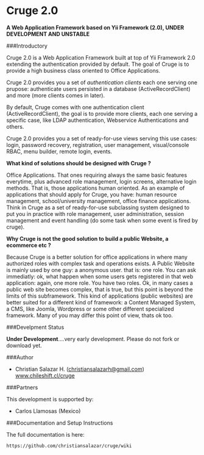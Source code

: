 # Cruge 2.0
**A Web Application Framework based on Yii Framework (2.0), 
UNDER DEVELOPMENT AND UNSTABLE**

###Introductory

Cruge 2.0 is a Web Application Framework built at top of Yii Framework 2.0
extending the authentication provided by default. The goal of Cruge is
to provide a high business class oriented to Office Applications.

Cruge 2.0 provides you a set of *authentication clients* each one serving
one prupose: authenticate users persisted in a database (ActiveRecordClient)
and more (more clients comes in later). 

By default, Cruge comes with one authentication client (ActiveRecordClient), 
the goal is to provide more clients, each one serving a specific case, 
like LDAP authentication, Webservice Authentications and others.

Cruge 2.0 provides you a set of ready-for-use views serving this use cases:
login, password recovery, registration, user management, visual/console RBAC,
menu builder, remote login, events.

**What kind of solutions should be designed with Cruge ?**

Office Applications. That ones requiring always the same basic features 
everytime, plus advanced role management, login screens, alternative login 
methods. That is, those applications human oriented. As an example of 
applications that should apply for Cruge, you have: human resource management, 
school/university management, office finance applications. Think in Cruge as 
a set of ready-for-use subclassing system designed to put you in practice 
with role management, user administration, session management and event 
handling (do some task when some event is fired by cruge).

**Why Cruge is not the good solution to build a public Website, a ecommerce etc ?**

Because Cruge is a better solution for office applications in where many 
authorized roles with complex task and operations exists. A Public Website 
is mainly used by one guy: a anonymous user. that is: one role. You can ask 
immediatly: ok, what happen when some users gets registered in that web 
application: again, one more role. You have two roles. Ok, in many cases 
a public web site becomes complex, that is true, but this point is beyond 
the limits of this subframework. This kind of applications (public websites) 
are better suited for a different kind of framework: a Content Managed System, 
a CMS, like Joomla, Wordpress or some other different specialized framework. 
Many of you may differ this point of view, thats ok too.

###Develpment Status

**Under Development**....very early development. 
Please do not fork or download yet.

###Author

+ Christian Salazar H. (christiansalazarh@gmail.com) www.chileshift.cl/cruge

###Partners

This development is supported by: 

+ Carlos Llamosas (Mexico)

###Documentation and Setup Instructions

The full documentation is here: 

	https://github.com/christiansalazar/cruge/wiki

